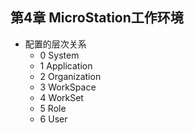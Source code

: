 ## 第4章 MicroStation工作环境
- 配置的层次关系
	- 0 System
	- 1 Application
	- 2 Organization
	- 3 WorkSpace
	- 4 WorkSet
	- 5 Role
	- 6 User